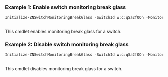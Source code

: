 ### Example 1: Enable switch monitoring break glass
```powershell
Initialize-ZNSwitchMonitoringBreakGlass -SwitchId w:c:qSa2fOOn -MonitoringBreakGlassEnabled
```

```output

```

This cmdlet enables monitoring break glass for a switch.

### Example 2: Disable switch monitoring break glass
```powershell
Initialize-ZNSwitchMonitoringBreakGlass -SwitchId w:c:qSa2fOOn -MonitoringBreakGlassEnabled:$false
```

```output

```

This cmdlet disables monitoring break glass for a switch.

